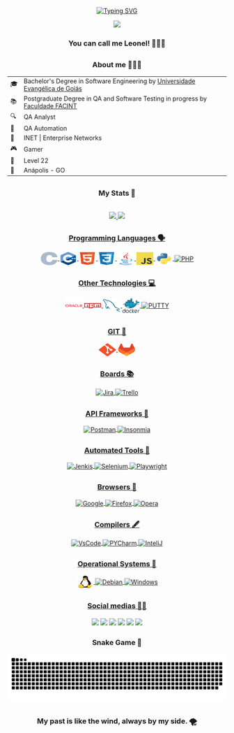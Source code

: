 <div align="center">

[![Typing SVG](https://readme-typing-svg.demolab.com?font=Fira+Code&size=20&duration=3000&pause=1000&color=38BDAE&background=0D1117&center=true&vCenter=true&multiline=true&width=750&height=70&lines=Initializing+interface...;SYSTEM+ONLINE%3A+Hello+World!+Welcome+to+my+Github+Profile)](https://git.io/typing-svg)

<div align="center">
  <img height="150" src="https://media.giphy.com/media/M9gbBd9nbDrOTu1Mqx/giphy.gif"  />
</div>

###

<h3> You can call me Leonel! 👨🏻‍🚀 </h3>

##
<div align="center">
<h3> About me 🙋🏻‍♂️ </h3>
 </div> 

<table>
 <tr>
    <td align="left">🎓</td>
    <td align="left">Bachelor's Degree in Software Engineering by <a href="https://www4.unievangelica.edu.br/">Universidade Evangélica de Goiás</a></td>
  </tr>
  <tr>
    <td align="left">📚</td>
    <td align="left">Postgraduate Degree in QA and Software Testing in progress by <a href="https://www.faculdadevincit.edu.br/cursos/qa-e-teste-de-software">Faculdade FACINT</a></td>
  </tr>
  <tr>
    <td align="left">🔍</td>
    <td align="left">QA Analyst</td>
  </tr>
  <tr>
    <td align="left">🤖</td>
    <td align="left">QA Automation</td>
  </tr>
  <tr>
    <td align="left">💼</td>
    <td align="left">INET | Enterprise Networks</td>
  </tr>
  <tr>
    <td align="left">🎮</td>
    <td align="left">Gamer</td>
  </tr>
  <tr>
    <td align="left">🎂</td>
    <td align="left">Level 22</td>
  </tr>
  <tr>
    <td align="left">📍</td>
    <td align="left">Anápolis - GO</td>
  </tr>
</table>

## 
<div align="center">
<h3> My Stats 👾 </h3>
 <div align="center">
   <a href="https://github.com/Leonelzin"> <br>
    <img height="160em" src="https://github-readme-stats.vercel.app/api?username=Leonelzin&show_icons=true&theme=gotham&include_all_commits=true&count_private=true"/>
    <img height="160em" src="https://github-readme-stats.vercel.app/api/top-langs/?username=Leonelzin&layout=compact&langs_count=7&theme=gotham"/>
 </div> 
   
 ##
 <div align="center">
 <h3> Programming Languages 🗣️ </h3>
   <div style="display: inline_block">
    <img align="center" alt="C" height="30" width="40" src="https://raw.githubusercontent.com/devicons/devicon/master/icons/c/c-original.svg">
    <img align="center" alt="C++" height="30" width="40" src="https://raw.githubusercontent.com/devicons/devicon/master/icons/cplusplus/cplusplus-original.svg">
    <img align="center" alt="HTML" height="30" width="40" src="https://raw.githubusercontent.com/devicons/devicon/master/icons/html5/html5-original.svg">
    <img align="center" alt="CSS" height="30" width="40" src="https://raw.githubusercontent.com/devicons/devicon/master/icons/css3/css3-original.svg">
    <img align="center" alt="Java" height="30" width="40" src="https://raw.githubusercontent.com/devicons/devicon/master/icons/java/java-original.svg">
    <img align="center" alt="Javascript" height="30" width="40" src="https://raw.githubusercontent.com/devicons/devicon/master/icons/javascript/javascript-original.svg">
    <img align="center" alt="Python" height="30" width="40" src="https://raw.githubusercontent.com/devicons/devicon/master/icons/python/python-original.svg">
    <img align="center" alt="PHP" height="40" width="40" src="https://cdn.jsdelivr.net/gh/devicons/devicon/icons/php/php-original.svg">

##
<h3> Other Technologies 💻 </h3>
    <img align="center" alt="Oracle" height="40" width="40" src="https://github.com/devicons/devicon/blob/master/icons/oracle/oracle-original.svg">
    <img align="center" alt="NPM" height="30" width="40" src="https://github.com/devicons/devicon/blob/master/icons/npm/npm-original-wordmark.svg">
    <img align="center" alt="MySQL" height="30" width="40" src="https://raw.githubusercontent.com/devicons/devicon/master/icons/mysql/mysql-original.svg">
    <img align="center" alt="Docker" height="40" width="40" src="https://github.com/devicons/devicon/blob/master/icons/docker/docker-original-wordmark.svg">
    <img align="center" alt="PUTTY" height="35" width="40" src="https://cdn.jsdelivr.net/gh/devicons/devicon/icons/putty/putty-original.svg">
          
##
<h3> GIT 🦊 </h3>   
    <img align="center" alt="GIT" height="30" width="40" src="https://raw.githubusercontent.com/devicons/devicon/master/icons/git/git-original.svg">
    <img align="center" alt="GITLAB" height="30" width="40" src="https://raw.githubusercontent.com/devicons/devicon/master/icons/gitlab/gitlab-original.svg">
    
##
<h3> Boards 📚 </h3>    
    <img align="center" alt="Jira" height="35" width="40" src="https://cdn.jsdelivr.net/gh/devicons/devicon/icons/jira/jira-original-wordmark.svg"/>
    <img align="center" alt="Trello" height="50" width="60" src="https://cdn.jsdelivr.net/gh/devicons/devicon/icons/trello/trello-plain-wordmark.svg"/>

##
<h3> API Frameworks 🔧 </h3>    
    <img align="center" alt="Postman" height="30" width="30" src="https://www.vectorlogo.zone/logos/getpostman/getpostman-icon.svg"/>
    <img align="center" alt="Insonmia" height="30" width="30" src="https://raw.githubusercontent.com/get-icon/geticon/fc0f660daee147afb4a56c64e12bde6486b73e39/icons/insomnia.svg"/>
    
##
<h3> Automated Tools 🦾 </h3>    
    <img align="center" alt="Jenkis" height="35" width="40" src="https://cdn.jsdelivr.net/gh/devicons/devicon/icons/jenkins/jenkins-original.svg"/>
    <img align="center" alt="Selenium" height="30" width="40" src="https://cdn.jsdelivr.net/gh/devicons/devicon/icons/selenium/selenium-original.svg"/>
    <img align="center" alt="Playwright" height="40" width="40" src="https://cdn.jsdelivr.net/gh/devicons/devicon@latest/icons/playwright/playwright-original.svg"/>
              
##
<h3> Browsers 🌌 </h3>    
    <img align="center" alt="Google" height="30" width="40" src="https://cdn.jsdelivr.net/gh/devicons/devicon/icons/google/google-original.svg"/>
    <img align="center" alt="Firefox" height="30" width="40" src="https://cdn.jsdelivr.net/gh/devicons/devicon/icons/firefox/firefox-original.svg"/>
    <img align="center" alt="Opera" height="30" width="40" src="https://cdn.jsdelivr.net/gh/devicons/devicon/icons/opera/opera-original.svg"/>
    
##
<h3> Compilers 🖋️</h3>
    <img align="center" alt="VsCode" height="30" width="40" src="https://cdn.jsdelivr.net/gh/devicons/devicon/icons/vscode/vscode-original-wordmark.svg"/>
    <img align="center" alt="PYCharm" height="30" width="40" src="https://cdn.jsdelivr.net/gh/devicons/devicon/icons/pycharm/pycharm-original.svg"/>
    <img align="center" alt="InteliJ" height="30" width="40" src="https://cdn.jsdelivr.net/gh/devicons/devicon/icons/intellij/intellij-original.svg"/>
    <! -- <img align="center" alt="PHPStorm" height="45" width="50" src="https://cdn.jsdelivr.net/gh/devicons/devicon/icons/phpstorm/phpstorm-original-wordmark.svg"/>
    
##
<h3> Operational Systems 📀 </h3>
     <img align="center" alt="Linux" height="30" width="40" src="https://github.com/devicons/devicon/blob/master/icons/linux/linux-original.svg">
     <img align="center" alt="Debian" height="30" width="40" src="https://cdn.jsdelivr.net/gh/devicons/devicon/icons/debian/debian-original.svg">
     <img align="center" alt="Windows" height="30" width="40" src="https://cdn.jsdelivr.net/gh/devicons/devicon/icons/windows8/windows8-original.svg">

  ##
 <div align="center">
 <h3> Social medias 🤳🏻 </h3>
   <div>
        <div align="center">
        <a href="https://www.canva.com/design/DAEvP8F4P8k/cWEDeExo8lBgDuztbDXJDA/edit" target="_blank">
         <img align="center" src="https://img.shields.io/badge/-Currículo-%230A66C2?style=for-the-badge&logo=readthedocs&logoColor=white" target="_blank"></a>
        <a text align="left" href="mailto:deliriummaybe@gmail.com">
         <img align="center" src="https://img.shields.io/badge/-Gmail-%23333?style=for-the-badge&logo=gmail&logoColor=white" target="_blank"></a>
        <a href="https://www.twitch.tv/leonelzind/about" target="_blank">
         <img align="center" src="https://img.shields.io/badge/Twitch-9146FF?style=for-the-badge&logo=twitch&logoColor=white" target="_blank"></a> 
        <a href="https://www.youtube.com/channel/UCmysZ39iGbW41YoDMZR5hMg" target="_blank">
         <img align="center" src="https://img.shields.io/badge/YouTube-FF0000?style=for-the-badge&logo=youtube&logoColor=white" target="_blank"></a>
        <a href="https://discord.gg/63embghu](https://discord.gg/7ZgRsYFuYA" target="_blank">
         <img align="center" src="https://img.shields.io/badge/Discord-7289DA?style=for-the-badge&logo=discord&logoColor=white" target="_blank"></a> 
        <a href="https://www.instagram.com/leonelzind_/" target="_blank">
         <img align="center" src="https://img.shields.io/badge/-Instagram-%23E4405F?style=for-the-badge&logo=instagram&logoColor=white"     target="_blank"></a>
         </div>
    </div> 

 ##
 <div align="center">
 <h3> Snake Game 🐍 </h3>
 
<picture>
  <source
    media="(prefers-color-scheme: dark)"
    srcset="https://raw.githubusercontent.com/platane/snk/output/github-contribution-grid-snake-dark.svg"
  />
  <source
    media="(prefers-color-scheme: light)"
    srcset="https://raw.githubusercontent.com/platane/snk/output/github-contribution-grid-snake.svg"
  />
  <img
    alt="github contribution grid snake animation"
    src="https://raw.githubusercontent.com/platane/snk/output/github-contribution-grid-snake.svg"
  />
</picture>
 
 ##
 <h3> My past is like the wind, always by my side. 🌪️
